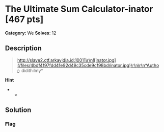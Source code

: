# The Ultimate Sum Calculator-inator [467 pts]

**Category:** We
**Solves:** 12

## Description
>http://slave2.ctf.arkavidia.id:10011\r\n![inator.jpg](/files/4bdf4f97fdd41e92d49c35cde9cf98bd/inator.jpg)\r\n\r\n*Author: didithilmy*

**Hint**
* -

## Solution

### Flag


